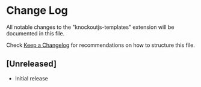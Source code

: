 # Change Log

All notable changes to the "knockoutjs-templates" extension will be documented in this file.

Check [Keep a Changelog](http://keepachangelog.com/) for recommendations on how to structure this file.

## [Unreleased]

- Initial release